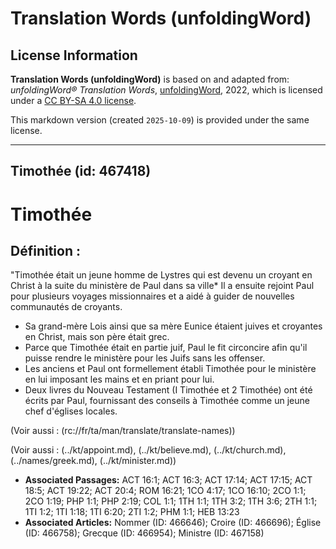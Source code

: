 # Translation Words (unfoldingWord)

## License Information

**Translation Words (unfoldingWord)** is based on and adapted from: _unfoldingWord® Translation Words_, [unfoldingWord](https://unfoldingword.org/utw), 2022, which is licensed under a [CC BY-SA 4.0 license](https://creativecommons.org/licenses/by-sa/4.0/legalcode.en).

This markdown version (created `2025-10-09`) is provided under the same license.



--------------------------------

## Timothée (id: 467418)

Timothée
========

Définition :
------------

"Timothée était un jeune homme de Lystres qui est devenu un croyant en Christ à la suite du ministère de Paul dans sa ville\* Il a ensuite rejoint Paul pour plusieurs voyages missionnaires et a aidé à guider de nouvelles communautés de croyants.

* Sa grand\-mère Lois ainsi que sa mère Eunice étaient juives et croyantes en Christ, mais son père était grec.
* Parce que Timothée était en partie juif, Paul le fit circoncire afin qu'il puisse rendre le ministère pour les Juifs sans les offenser.
* Les anciens et Paul ont formellement établi Timothée pour le ministère en lui imposant les mains et en priant pour lui.
* Deux livres du Nouveau Testament (I Timothée et 2 Timothée) ont été écrits par Paul, fournissant des conseils à Timothée comme un jeune chef d'églises locales.

(Voir aussi : (rc://fr/ta/man/translate/translate\-names))

(Voir aussi : (../kt/appoint.md), (../kt/believe.md), (../kt/church.md), (../names/greek.md), (../kt/minister.md))

* **Associated Passages:** ACT 16:1; ACT 16:3; ACT 17:14; ACT 17:15; ACT 18:5; ACT 19:22; ACT 20:4; ROM 16:21; 1CO 4:17; 1CO 16:10; 2CO 1:1; 2CO 1:19; PHP 1:1; PHP 2:19; COL 1:1; 1TH 1:1; 1TH 3:2; 1TH 3:6; 2TH 1:1; 1TI 1:2; 1TI 1:18; 1TI 6:20; 2TI 1:2; PHM 1:1; HEB 13:23
* **Associated Articles:** Nommer (ID: 466646); Croire (ID: 466696); Église (ID: 466758); Grecque (ID: 466954); Ministre (ID: 467158)

